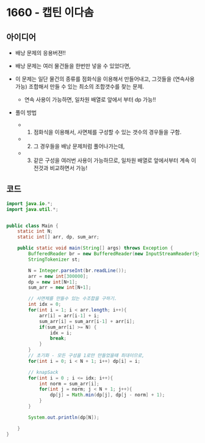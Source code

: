 # 1660 - 캡틴 이다솜


## 아이디어

* 배낭 문제의 응용버젼!!

* 배낭 문제는 여러 물건들을 한번만 넣을 수 있었다면,

* 이 문제는 일단 물건의 종류를 점화식을 이용해서 만들어내고, 그것들을 (연속사용 가능) 조합해서 만들 수 있는 최소의 조합갯수를 찾는 문제.
    - 연속 사용이 가능하면, 일차원 배열로 앞에서 부터 dp 가능!!

* 풀이 방법
    - 1. 점화식을 이용해서, 사면체를 구성할 수 있는 갯수의 경우들을 구함.
    - 2. 그 경우들을 배낭 문제처럼 풀어나가는데,
    - 3. 같은 구성을 여러번 사용이 가능하므로, 일차원 배열로 앞에서부터 계속 이전것과 비교하면서 가능! 



## 코드

```java
import java.io.*;
import java.util.*;


public class Main {
    static int N;
    static int[] arr, dp, sum_arr;

    public static void main(String[] args) throws Exception {
        BufferedReader br = new BufferedReader(new InputStreamReader(System.in));
        StringTokenizer st;

        N = Integer.parseInt(br.readLine());
        arr = new int[300000];
        dp = new int[N+1];
        sum_arr = new int[N+1];

        // 사면체를 만들수 있는 수조합을 구하기.
        int idx = 0;
        for(int i = 1; i < arr.length; i++){
            arr[i] = arr[i-1] + i;
            sum_arr[i] = sum_arr[i-1] + arr[i];
            if(sum_arr[i] >= N) {
                idx = i;
                break;
            }
        }
        // 초기화 - 모든 구성을 1로만 만들었을떄 최대이므로,
        for(int i = 0; i < N + 1; i++) dp[i] = i;

        // knapSack 
        for(int i = 0 ; i <= idx; i++){
            int norm = sum_arr[i];
            for(int j = norm; j < N + 1; j++){
                dp[j] = Math.min(dp[j], dp[j - norm] + 1);
            }
        }

        System.out.println(dp[N]);

    }
}
```